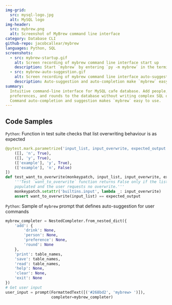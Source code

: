 ```yaml
---
img-grid:
  src: mysql-logo.jpg
  alt: MySQL logo
img-header:
  src: mybrew.png
  alt: Screenshot of MyBrew command line interface
category: Database CLI
github-repo: jacobcallear/mybrew
languages: Python, SQL
screenshots:
  - src: mybrew-startup.gif
    alt: Screen recording of mybrew command line interface start up
    description: Start `mybrew` by entering `py -m mybrew` in the terminal
  - src: mybrew-auto-suggestion.gif
    alt: Screen recording of mybrew command line interface auto-suggestion
    description: Auto-suggestion and auto-completion make `mybrew` easy to use
summary:
  Intuitive command-line interface for MySQL cafe database. Add people, drinks,
  preferences, and rounds to the database without writing complex SQL queries.
  Command auto-completion and suggestion makes `mybrew` easy to use.
---
```


## Code Samples

`Python`: Function in test suite checks that list overwriting behaviour is as
expected

```python
@pytest.mark.parametrize('input_list, input_overwrite, expected_output', [
    ([], 'n', True),
    ([], 'y', True),
    (['example'], 'y', True),
    (['example'], 'n', False)
])
def test_want_to_overwrite(monkeypatch, input_list, input_overwrite, expected_output):
    '''Test `want_to_overwrite` function returns False only if the list is
    populated and the user requests no overwrite.'''
    monkeypatch.setattr('builtins.input', lambda _: input_overwrite)
    assert want_to_overwrite(input_list) == expected_output
```

`Python`: Sample of `mybrew` prompt that defines auto-suggestion for user
commands

```python
mybrew_completer = NestedCompleter.from_nested_dict({
    'add': {
        'drink': None,
        'person': None,
        'preference': None,
        'round': None
    },
    'print': table_names,
    'save': table_names,
    'read': table_names,
    'help': None,
    'clear': None,
    'exit': None
})
# Get user input
user_input = prompt(FormattedText([('#268bd2', 'mybrew> ')]),
                    completer=mybrew_completer)
```

